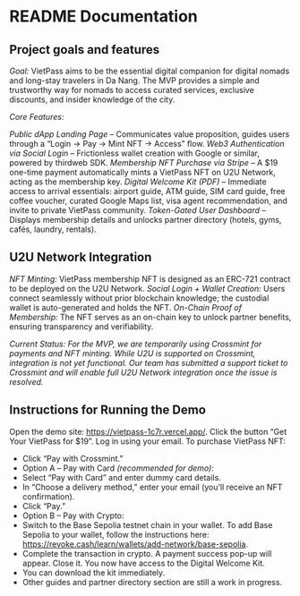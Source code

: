 # README Documentation

## Project goals and features

*Goal:* VietPass aims to be the essential digital companion for digital nomads and long-stay travelers in Da Nang. The MVP provides a simple and trustworthy way for nomads to access curated services, exclusive discounts, and insider knowledge of the city.

*Core Features:*

*Public dApp Landing Page* – Communicates value proposition, guides users through a “Login → Pay → Mint NFT → Access” flow.
*Web3 Authentication via Social Login* – Frictionless wallet creation with Google or similar, powered by thirdweb SDK.
*Membership NFT Purchase via Stripe* – A $19 one-time payment automatically mints a VietPass NFT on U2U Network, acting as the membership key.
*Digital Welcome Kit (PDF)* – Immediate access to arrival essentials: airport guide, ATM guide, SIM card guide, free coffee voucher, curated Google Maps list, visa agent recommendation, and invite to private VietPass community.
*Token-Gated User Dashboard* – Displays membership details and unlocks partner directory (hotels, gyms, cafés, laundry, rentals).

## U2U Network Integration

*NFT Minting:* VietPass membership NFT is designed as an ERC-721 contract to be deployed on the U2U Network.
*Social Login + Wallet Creation:* Users connect seamlessly without prior blockchain knowledge; the custodial wallet is auto-generated and holds the NFT.
*On-Chain Proof of Membership:* The NFT serves as an on-chain key to unlock partner benefits, ensuring transparency and verifiability.

**Current Status:* For the MVP, we are temporarily using Crossmint for payments and NFT minting. While U2U is supported on Crossmint, integration is not yet functional. Our team has submitted a support ticket to Crossmint and will enable full U2U Network integration once the issue is resolved.*

## Instructions for Running the Demo

Open the demo site: https://vietpass-1c7r.vercel.app/. Click the button “Get Your VietPass for $19”.
Log in using your email.
To purchase VietPass NFT:
- Click “Pay with Crossmint.”
- Option A *–* Pay with Card *(recommended for demo)*:
- Select “Pay with Card” and enter dummy card details.
- In “Choose a delivery method,” enter your email (you’ll receive an NFT confirmation).
- Click “Pay.”
- Option B – Pay with Crypto:
- Switch to the Base Sepolia testnet chain in your wallet. To add Base Sepolia to your wallet, follow the instructions here: https://revoke.cash/learn/wallets/add-network/base-sepolia.
- Complete the transaction in crypto.
A payment success pop-up will appear. Close it.
You now have access to the Digital Welcome Kit.
- You can download the kit immediately.
- Other guides and partner directory section are still a work in progress.